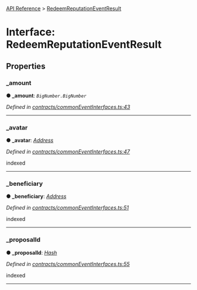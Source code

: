 [API Reference](../README.md) > [RedeemReputationEventResult](../interfaces/RedeemReputationEventResult.md)



# Interface: RedeemReputationEventResult


## Properties
<a id="_amount"></a>

###  _amount

**●  _amount**:  *`BigNumber.BigNumber`* 

*Defined in [contracts/commonEventInterfaces.ts:43](https://github.com/daostack/arc.js/blob/caacbb2/lib/contracts/commonEventInterfaces.ts#L43)*





___

<a id="_avatar"></a>

###  _avatar

**●  _avatar**:  *[Address](../#Address)* 

*Defined in [contracts/commonEventInterfaces.ts:47](https://github.com/daostack/arc.js/blob/caacbb2/lib/contracts/commonEventInterfaces.ts#L47)*



indexed




___

<a id="_beneficiary"></a>

###  _beneficiary

**●  _beneficiary**:  *[Address](../#Address)* 

*Defined in [contracts/commonEventInterfaces.ts:51](https://github.com/daostack/arc.js/blob/caacbb2/lib/contracts/commonEventInterfaces.ts#L51)*



indexed




___

<a id="_proposalId"></a>

###  _proposalId

**●  _proposalId**:  *[Hash](../#Hash)* 

*Defined in [contracts/commonEventInterfaces.ts:55](https://github.com/daostack/arc.js/blob/caacbb2/lib/contracts/commonEventInterfaces.ts#L55)*



indexed




___


